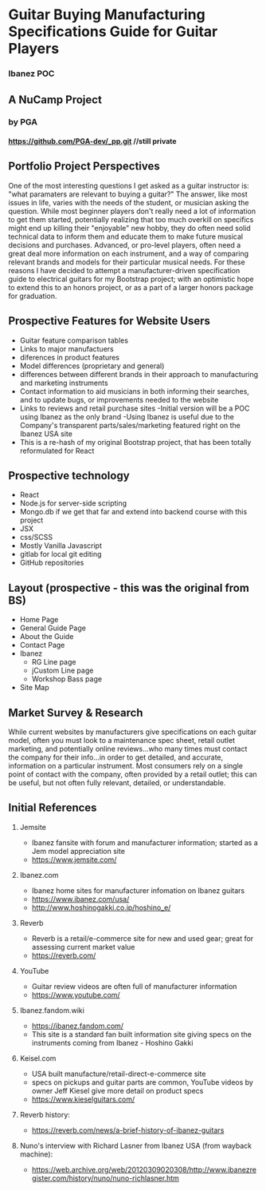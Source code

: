 # Guitar Buying Manufacturing Specifications Guide for Guitar Players
### Ibanez POC
## A NuCamp Project
### by PGA

#### https://github.com/PGA-dev/_pp.git //still private
## Portfolio Project Perspectives
One of the most interesting questions I get asked as a guitar instructor is: "what paramaters are relevant to buying a guitar?" The answer, like most issues in life, varies with the needs of the student, or musician asking the question. While most beginner players don't really need a lot of information to get them started, potentially realizing that too much overkill on specifics might end up killing their "enjoyable" new hobby, they do often need solid technical data to inform them and educate them to make future musical decisions and purchases. Advanced, or pro-level players, often need a great deal more information on each instrument, and a way of comparing relevant brands and models for their particular musical needs. For these reasons I have decided to attempt a manufacturer-driven specification guide to electrical guitars for my Bootstrap project; with an optimistic hope to extend this to an honors project, or as a part of a larger honors package for graduation. 

## Prospective Features for Website Users
- Guitar feature comparison tables
- Links to major manufactuers
- diferences in product features
 - Model differences (proprietary and general)
 - differences between different brands in their approach to manufacturing and marketing instruments
- Contact information to aid musicians in both informing their searches, and to update bugs, or improvements needed to the website
- Links to reviews and retail purchase sites
-Initial version will be a POC using Ibanez as the only brand
    -Using Ibanez is useful due to the Company's transparent parts/sales/marketing featured right on the Ibanez USA site
- This is a re-hash of my original Bootstrap project, that has been totally reformulated for React

## Prospective technology
- React
- Node.js for server-side scripting
- Mongo.db if we get that far and extend into backend course with this project
- JSX 
- css/SCSS
- Mostly Vanilla Javascript
- gitlab for local git editing
- GitHub repositories

## Layout (prospective - this was the original from BS)
- Home Page
- General Guide Page
- About the Guide
- Contact Page
- Ibanez
    - RG Line page
    - jCustom Line page
    - Workshop Bass page
- Site Map
## Market Survey & Research

While current websites by manufacturers give specifications on each guitar model, often you must look to a maintenance spec sheet, retail outlet marketing, and potentially online reviews...who many times must contact the company for their info...in order to get detailed, and accurate, information on a particular instrument. Most consumers rely on a single point of contact with the company, often provided by a retail outlet; this can be useful, but not often fully relevant, detailed, or understandable.


## Initial References

1. Jemsite
    - Ibanez fansite with forum and manufacturer information; started as a Jem model appreciation site
    - https://www.jemsite.com/
2. Ibanez.com
    - Ibanez home sites for manufacturer infomation on Ibanez guitars
    - https://www.ibanez.com/usa/
    - http://www.hoshinogakki.co.jp/hoshino_e/

3. Reverb
    - Reverb is a retail/e-commerce site for new and used gear; great for assessing current market value
    - https://reverb.com/

4. YouTube
    - Guitar review videos are often full of manufacturer information
    - https://www.youtube.com/

5. Ibanez.fandom.wiki
    - https://ibanez.fandom.com/
    - This site is a standard fan built information site giving specs on the instruments coming from Ibanez - Hoshino Gakki 

6. Keisel.com
    - USA built manufacture/retail-direct-e-commerce site
    - specs on pickups and guitar parts are common, YouTube videos by owner Jeff Kiesel give more detail on product specs
    - https://www.kieselguitars.com/

7. Reverb history:
    - https://reverb.com/news/a-brief-history-of-ibanez-guitars

8. Nuno's interview with Richard Lasner from Ibanez USA (from wayback machine):
    - https://web.archive.org/web/20120309020308/http://www.ibanezregister.com/history/nuno/nuno-richlasner.htm